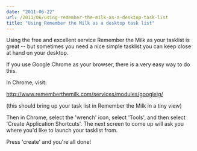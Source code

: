 ```yaml
---
date: "2011-06-22"
url: /2011/06/using-remember-the-milk-as-a-desktop-task-list
title: "Using Remember the Milk as a desktop task list"
---
```

Using the free and excellent service Remember the Milk as your tasklist is great -- but sometimes you need a nice simple tasklist you can keep close at hand on your desktop.  

If you use Google Chrome as your browser, there is a very easy way to do this.  

In Chrome, visit:

http://www.rememberthemilk.com/services/modules/googleig/

(this should bring up your task list in Remember the Milk in a tiny view)

Then in Chrome, select the 'wrench' icon, select 'Tools', and then select 'Create Application Shortcuts'.  The next screen to come up will ask you where you'd like to launch your tasklist from.  

Press 'create' and you're all done!
